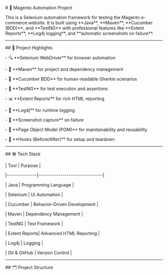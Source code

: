 \# 🧪 Magento Automation Project



This is a Selenium automation framework for testing the Magento e-commerce website. It is built using \*\*Java\*\*, \*\*Maven\*\*, \*\*Cucumber (BDD)\*\*, and \*\*TestNG\*\* with professional features like \*\*Extent Reports\*\*, \*\*Log4j logging\*\*, and \*\*automatic screenshots on failure\*\*.



---



\## 📌 Project Highlights



\- 🔍 \*\*Selenium WebDriver\*\* for browser automation

\- 🧱 \*\*Maven\*\* for project and dependency management

\- 📘 \*\*Cucumber BDD\*\* for human-readable Gherkin scenarios

\- 🧪 \*\*TestNG\*\* for test execution and assertions

\- 📊 \*\*Extent Reports\*\* for rich HTML reporting

\- 📝 \*\*Log4j\*\* for runtime logging

\- 📸 \*\*Screenshot capture\*\* on failure

\- 📂 \*\*Page Object Model (POM)\*\* for maintainability and reusability

\- 🔁 \*\*Hooks (Before/After)\*\* for setup and teardown



---



\## 🛠️ Tech Stack



| Tool          | Purpose                        |

|---------------|--------------------------------|

| Java          | Programming Language           |

| Selenium      | UI Automation                  |

| Cucumber      | Behavior-Driven Development    |

| Maven         | Dependency Management          |

| TestNG        | Test Framework                 |

| Extent Reports| Advanced HTML Reporting        |

| Log4j         | Logging                        |

| Git \& GitHub  | Version Control                |



---



\## 🗂️ Project Structure





